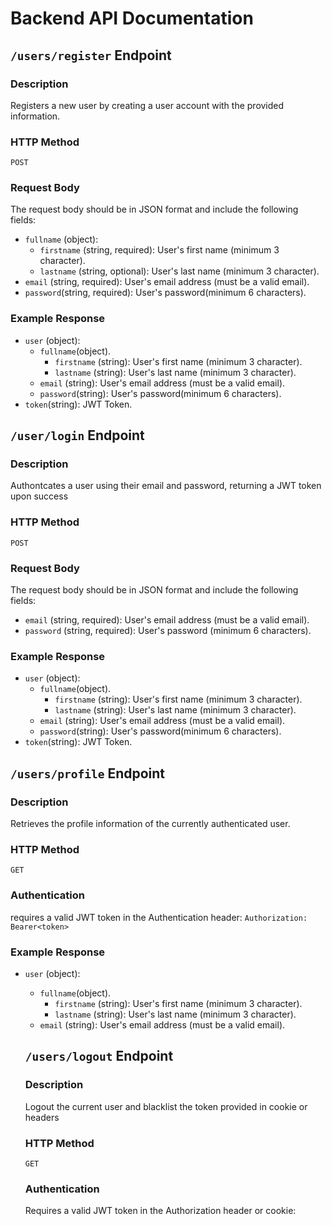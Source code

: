 
# Backend API Documentation

## `/users/register` Endpoint

### Description

Registers a new user by creating a user account with the provided information.

### HTTP Method

`POST`



### Request Body

The request body should be in JSON format and include the following fields:

- `fullname` (object):
  - `firstname` (string, required): User's first name (minimum 3 character).
  - `lastname` (string, optional): User's last name (minimum 3 character).
- `email` (string, required): User's email address (must be a valid email).
- `password`(string, required): User's password(minimum 6 characters).  

### Example Response

- `user` (object):
  - `fullname`(object).
    - `firstname` (string): User's first name (minimum 3 character).
    - `lastname` (string): User's last name (minimum 3 character). 
  - `email` (string): User's email address (must be a valid email).
  - `password`(string): User's password(minimum 6 characters).  
- `token`(string): JWT Token.

## `/user/login` Endpoint

### Description

Authontcates a user using their email and password, returning a JWT token upon success

### HTTP Method

`POST`

### Request Body

The request body should be in JSON format and include the following fields:
- `email` (string, required): User's email address (must be a valid email).
- `password` (string, required): User's password (minimum 6 characters).

### Example Response

- `user` (object):
  - `fullname`(object).
    - `firstname` (string): User's first name (minimum 3 character).
    - `lastname` (string): User's last name (minimum 3 character). 
  - `email` (string): User's email address (must be a valid email).
  - `password`(string): User's password(minimum 6 characters).  
- `token`(string): JWT Token.

## `/users/profile` Endpoint

### Description

Retrieves the profile information of the currently authenticated user.

### HTTP Method

`GET`

### Authentication

requires a valid JWT token in the Authentication header:
`Authorization: Bearer<token>`

### Example Response

- `user` (object):
  - `fullname`(object).
    - `firstname` (string): User's first name (minimum 3 character).
    - `lastname` (string): User's last name (minimum 3 character). 
  - `email` (string): User's email address (must be a valid email).



  ## `/users/logout` Endpoint

  ### Description

  Logout the current user and blacklist the token provided in cookie or headers

  ### HTTP Method

  `GET`

  ### Authentication

  Requires a valid JWT token in the Authorization header or cookie:
  





